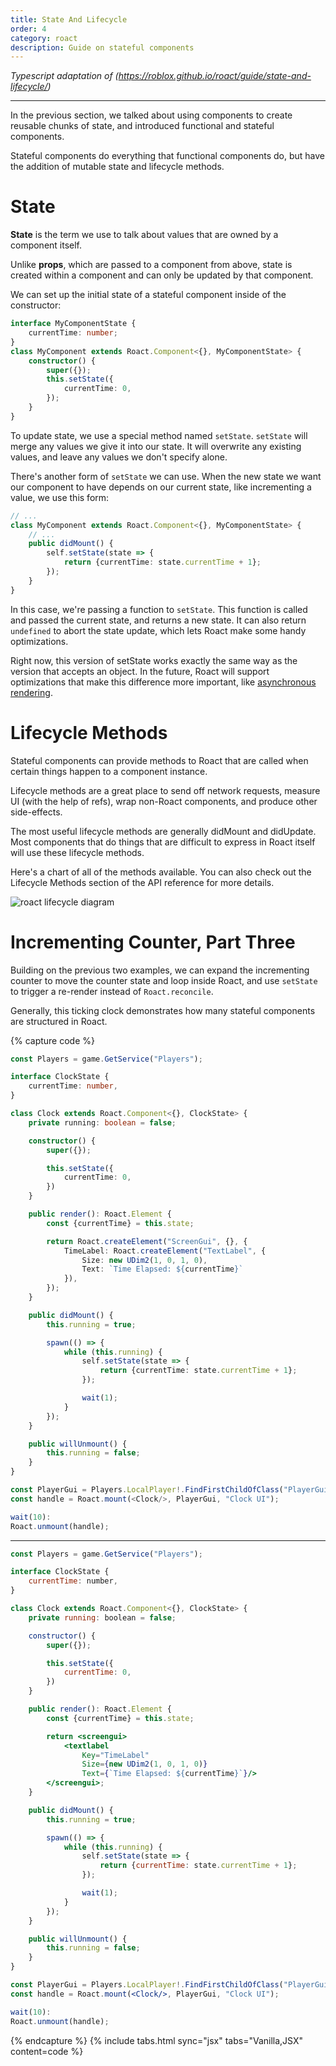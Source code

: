 ```yaml
---
title: State And Lifecycle
order: 4
category: roact
description: Guide on stateful components
---
```


_Typescript adaptation of (https://roblox.github.io/roact/guide/state-and-lifecycle/)_

-----

In the previous section, we talked about using components to create reusable chunks of state, and introduced functional and stateful components.

Stateful components do everything that functional components do, but have the addition of mutable state and lifecycle methods.

# State
**State** is the term we use to talk about values that are owned by a component itself.

Unlike **props**, which are passed to a component from above, state is created within a component and can only be updated by that component.

We can set up the initial state of a stateful component inside of the constructor:

```ts
interface MyComponentState {
    currentTime: number;
}
class MyComponent extends Roact.Component<{}, MyComponentState> {
    constructor() {
        super({});
        this.setState({
            currentTime: 0,
        });
    }
}
```

To update state, we use a special method named `setState`. `setState` will merge any values we give it into our state. It will overwrite any existing values, and leave any values we don't specify alone.

There's another form of `setState` we can use. When the new state we want our component to have depends on our current state, like incrementing a value, we use this form:

```ts
// ...
class MyComponent extends Roact.Component<{}, MyComponentState> {
    // ...
    public didMount() { 
        self.setState(state => {
            return {currentTime: state.currentTime + 1};
        });
    }
}
```

In this case, we're passing a function to `setState`. This function is called and passed the current state, and returns a new state. It can also return `undefined` to abort the state update, which lets Roact make some handy optimizations.

Right now, this version of setState works exactly the same way as the version that accepts an object. In the future, Roact will support optimizations that make this difference more important, like [asynchronous rendering](https://github.com/Roblox/roact/issues/18).

# Lifecycle Methods
Stateful components can provide methods to Roact that are called when certain things happen to a component instance.

Lifecycle methods are a great place to send off network requests, measure UI (with the help of refs), wrap non-Roact components, and produce other side-effects.

The most useful lifecycle methods are generally didMount and didUpdate. Most components that do things that are difficult to express in Roact itself will use these lifecycle methods.

Here's a chart of all of the methods available. You can also check out the Lifecycle Methods section of the API reference for more details.

![roact lifecycle diagram](https://roblox.github.io/roact/images/lifecycle.svg)

# Incrementing Counter, Part Three
Building on the previous two examples, we can expand the incrementing counter to move the counter state and loop inside Roact, and use `setState` to trigger a re-render instead of `Roact.reconcile`.

Generally, this ticking clock demonstrates how many stateful components are structured in Roact.

{% capture code %}
```ts
const Players = game.GetService("Players");

interface ClockState {
    currentTime: number,
}

class Clock extends Roact.Component<{}, ClockState> {
	private running: boolean = false;

	constructor() {
		super({});

		this.setState({
			currentTime: 0,
		})
	}

	public render(): Roact.Element {
		const {currentTime} = this.state;

		return Roact.createElement("ScreenGui", {}, {
			TimeLabel: Roact.createElement("TextLabel", {
				Size: new UDim2(1, 0, 1, 0),
				Text: `Time Elapsed: ${currentTime}`
			}),
		});
	}

	public didMount() {
		this.running = true;

		spawn(() => {
			while (this.running) {
				self.setState(state => {
					return {currentTime: state.currentTime + 1};
				});

				wait(1);
			}
		});
	}

	public willUnmount() {
		this.running = false;
	}
}

const PlayerGui = Players.LocalPlayer!.FindFirstChildOfClass("PlayerGui");
const handle = Roact.mount(<Clock/>, PlayerGui, "Clock UI");

wait(10):
Roact.unmount(handle);
```
***
```jsx
const Players = game.GetService("Players");

interface ClockState {
    currentTime: number,
}

class Clock extends Roact.Component<{}, ClockState> {
	private running: boolean = false;

	constructor() {
		super({});

		this.setState({
			currentTime: 0,
		})
	}

	public render(): Roact.Element {
		const {currentTime} = this.state;

		return <screengui>
			<textlabel 
				Key="TimeLabel" 
				Size={new UDim2(1, 0, 1, 0)}
				Text={`Time Elapsed: ${currentTime}`}/>
		</screengui>;
	}

	public didMount() {
		this.running = true;

		spawn(() => {
			while (this.running) {
				self.setState(state => {
					return {currentTime: state.currentTime + 1};
				});

				wait(1);
			}
		});
	}

	public willUnmount() {
		this.running = false;
	}
}

const PlayerGui = Players.LocalPlayer!.FindFirstChildOfClass("PlayerGui");
const handle = Roact.mount(<Clock/>, PlayerGui, "Clock UI");

wait(10):
Roact.unmount(handle);
```
{% endcapture %}
{% include tabs.html sync="jsx" tabs="Vanilla,JSX" content=code %}